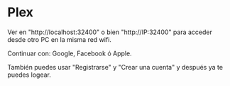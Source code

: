 # Plex

Ver en "http://localhost:32400" o bien "http://IP:32400" para acceder desde otro PC en la misma red wifi. 

Continuar con: Google, Facebook ó Apple.

También puedes usar "Registrarse" y "Crear una cuenta" y después ya te puedes logear.


